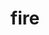 ---
layout: playlist
title: fire
section: College
embed: '<iframe class="playlist" loading="lazy" src="about:blank" data-src="https://open.spotify.com/embed/playlist/2fFfZ34Qvc3THLCuvjvQYP" width="100%" height="380" frameborder="0" allowtransparency="true" allow="autoplay; clipboard-write; encrypted-media; fullscreen; picture-in-picture" title="Spotify playlist"></iframe>'
story: freshman spring
order: 3
---